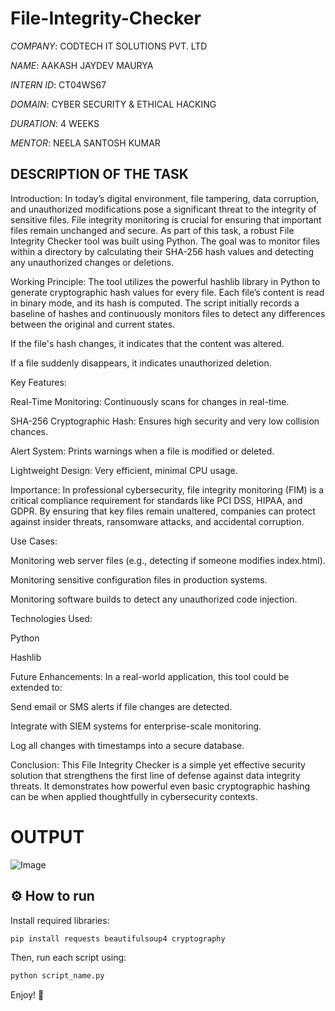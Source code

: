 # File-Integrity-Checker

*COMPANY*: CODTECH IT SOLUTIONS PVT. LTD

*NAME*: AAKASH JAYDEV MAURYA

*INTERN ID*: CT04WS67

*DOMAIN*: CYBER SECURITY & ETHICAL HACKING 

*DURATION*: 4 WEEKS

*MENTOR*: NEELA SANTOSH KUMAR

## DESCRIPTION OF THE TASK

Introduction:
In today’s digital environment, file tampering, data corruption, and unauthorized modifications pose a significant threat to the integrity of sensitive files. File integrity monitoring is crucial for ensuring that important files remain unchanged and secure. As part of this task, a robust File Integrity Checker tool was built using Python. The goal was to monitor files within a directory by calculating their SHA-256 hash values and detecting any unauthorized changes or deletions.

Working Principle:
The tool utilizes the powerful hashlib library in Python to generate cryptographic hash values for every file. Each file’s content is read in binary mode, and its hash is computed. The script initially records a baseline of hashes and continuously monitors files to detect any differences between the original and current states.

If the file's hash changes, it indicates that the content was altered.

If a file suddenly disappears, it indicates unauthorized deletion.

Key Features:

Real-Time Monitoring: Continuously scans for changes in real-time.

SHA-256 Cryptographic Hash: Ensures high security and very low collision chances.

Alert System: Prints warnings when a file is modified or deleted.

Lightweight Design: Very efficient, minimal CPU usage.

Importance:
In professional cybersecurity, file integrity monitoring (FIM) is a critical compliance requirement for standards like PCI DSS, HIPAA, and GDPR. By ensuring that key files remain unaltered, companies can protect against insider threats, ransomware attacks, and accidental corruption.

Use Cases:

Monitoring web server files (e.g., detecting if someone modifies index.html).

Monitoring sensitive configuration files in production systems.

Monitoring software builds to detect any unauthorized code injection.

Technologies Used:

Python

Hashlib

Future Enhancements:
In a real-world application, this tool could be extended to:

Send email or SMS alerts if file changes are detected.

Integrate with SIEM systems for enterprise-scale monitoring.

Log all changes with timestamps into a secure database.

Conclusion:
This File Integrity Checker is a simple yet effective security solution that strengthens the first line of defense against data integrity threats. It demonstrates how powerful even basic cryptographic hashing can be when applied thoughtfully in cybersecurity contexts.

# OUTPUT
![Image](https://github.com/user-attachments/assets/63d2b762-02ab-4ffb-985b-c22f070235d4)

## ⚙️ How to run

Install required libraries:
```bash
pip install requests beautifulsoup4 cryptography
```

Then, run each script using:
```bash
python script_name.py
```

Enjoy! 🚀

